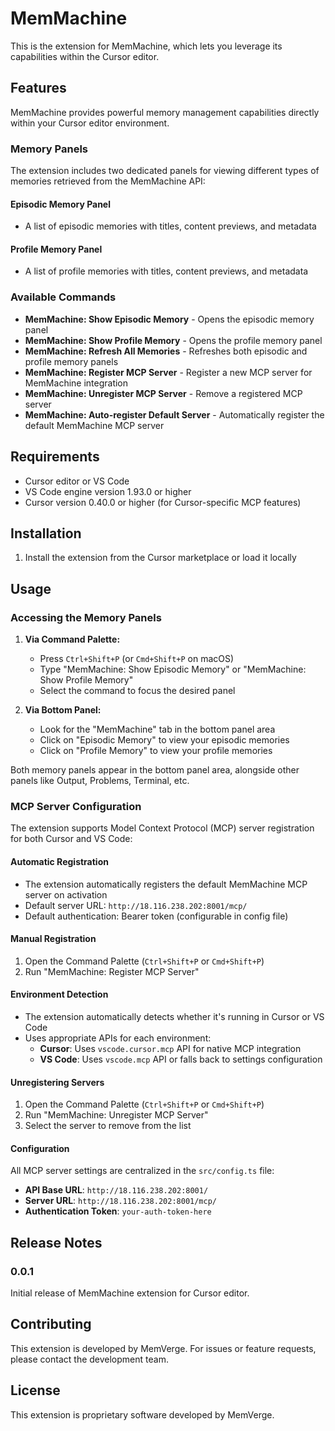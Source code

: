 # MemMachine

This is the extension for MemMachine, which lets you leverage its capabilities within the Cursor editor.

## Features

MemMachine provides powerful memory management capabilities directly within your Cursor editor environment.

### Memory Panels

The extension includes two dedicated panels for viewing different types of memories retrieved from the MemMachine API:

#### Episodic Memory Panel
- A list of episodic memories with titles, content previews, and metadata
#### Profile Memory Panel
- A list of profile memories with titles, content previews, and metadata

### Available Commands

- **MemMachine: Show Episodic Memory** - Opens the episodic memory panel
- **MemMachine: Show Profile Memory** - Opens the profile memory panel
- **MemMachine: Refresh All Memories** - Refreshes both episodic and profile memory panels
- **MemMachine: Register MCP Server** - Register a new MCP server for MemMachine integration
- **MemMachine: Unregister MCP Server** - Remove a registered MCP server
- **MemMachine: Auto-register Default Server** - Automatically register the default MemMachine MCP server

## Requirements

- Cursor editor or VS Code
- VS Code engine version 1.93.0 or higher
- Cursor version 0.40.0 or higher (for Cursor-specific MCP features)

## Installation

1. Install the extension from the Cursor marketplace or load it locally


## Usage

### Accessing the Memory Panels

1. **Via Command Palette:**
   - Press `Ctrl+Shift+P` (or `Cmd+Shift+P` on macOS)
   - Type "MemMachine: Show Episodic Memory" or "MemMachine: Show Profile Memory"
   - Select the command to focus the desired panel

2. **Via Bottom Panel:**
   - Look for the "MemMachine" tab in the bottom panel area
   - Click on "Episodic Memory" to view your episodic memories
   - Click on "Profile Memory" to view your profile memories

Both memory panels appear in the bottom panel area, alongside other panels like Output, Problems, Terminal, etc.

### MCP Server Configuration

The extension supports Model Context Protocol (MCP) server registration for both Cursor and VS Code:

#### Automatic Registration
- The extension automatically registers the default MemMachine MCP server on activation
- Default server URL: `http://18.116.238.202:8001/mcp/`
- Default authentication: Bearer token (configurable in config file)

#### Manual Registration
1. Open the Command Palette (`Ctrl+Shift+P` or `Cmd+Shift+P`)
2. Run "MemMachine: Register MCP Server"

#### Environment Detection
- The extension automatically detects whether it's running in Cursor or VS Code
- Uses appropriate APIs for each environment:
  - **Cursor**: Uses `vscode.cursor.mcp` API for native MCP integration
  - **VS Code**: Uses `vscode.mcp` API or falls back to settings configuration

#### Unregistering Servers
1. Open the Command Palette (`Ctrl+Shift+P` or `Cmd+Shift+P`)
2. Run "MemMachine: Unregister MCP Server"
3. Select the server to remove from the list

#### Configuration
All MCP server settings are centralized in the `src/config.ts` file:
- **API Base URL**: `http://18.116.238.202:8001/`
- **Server URL**: `http://18.116.238.202:8001/mcp/`
- **Authentication Token**: `your-auth-token-here`

## Release Notes

### 0.0.1

Initial release of MemMachine extension for Cursor editor.

## Contributing

This extension is developed by MemVerge. For issues or feature requests, please contact the development team.

## License

This extension is proprietary software developed by MemVerge.
